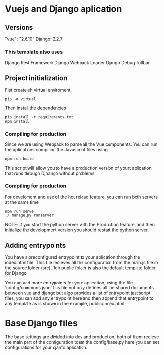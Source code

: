 # Vuejs and Django aplication


## Versions
"vue": "2.6.10"
Django: 2.2.7

### This template also uses
Django Rest Framework
Django Webpack Loader
Django Debug Tollbar


## Project initialization
Fist create eh virtual enviroment
```
pip -m virtual
```
Then install the dependencies
```
pip install -r requirements.txt
npm install
```

### Compiling for production
Since we are using Webpack to parse all the Vue components. You can run the aplications compiling the Javascript files using
```
npm run build
```
This script will allow you to have a production version of yourt aplication that runs through Djhango without problems


### Compiling for production
For develoment and use of the hot reload feature, you can run both servers at the same time
```
npm run serve
./ manage.py runserver

```
 NOTE: if you start the python server with the Production feature, and then initialize the development version you should restart the python server.

## Adding entrypoints

You have a preconfigured entrypoint to your aplication through the index.html file. This file recieves all the configuration from the main.js file in the source folder (src). Teh public folder is also the default template folder for Django.

You can add more entrypoints for your aplication, using the file 'config/commons.json' this file not only defines all the shared documents between vue and django but algo provides a list of entrypoint jascscript files, you can add any entrypoint here and then append that entrypoint to any template as is shown in the example, public/index.html

# Base Django files
The base settings are divided into dev and production, both of them recieve the main part of the configuration toem the config/base.py here you can set configurations for your djanfo aplication.
